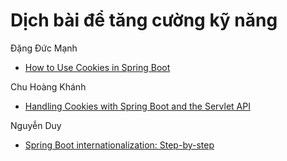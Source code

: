 # Dịch bài để tăng cường kỹ năng 

Đặng Đức Mạnh
- [How to Use Cookies in Spring Boot](https://dzone.com/articles/how-to-use-cookies-in-spring-boot)

Chu Hoàng Khánh
- [Handling Cookies with Spring Boot and the Servlet API](https://reflectoring.io/spring-boot-cookies/)


Nguyễn Duy
- [Spring Boot internationalization: Step-by-step](https://lokalise.com/blog/spring-boot-internationalization/)